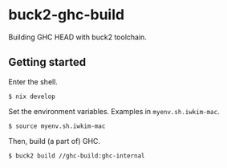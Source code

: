 # buck2-ghc-build

Building GHC HEAD with buck2 toolchain.

## Getting started

Enter the shell.
```
$ nix develop
```
Set the environment variables. Examples in `myenv.sh.iwkim-mac`.
```
$ source myenv.sh.iwkim-mac
```

Then, build (a part of) GHC.
```
$ buck2 build //ghc-build:ghc-internal
```
